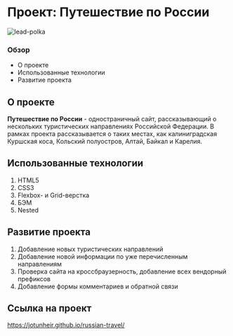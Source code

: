 # Проект: Путешествие по России

![lead-polka](https://user-images.githubusercontent.com/124284407/226876238-ec442905-916e-4e3e-90dd-7c55d9fec75a.jpg)


### Обзор
* О проекте
* Использованные технологии
* Развитие проекта

## **О проекте**

**Путешествие по России** - одностраничный сайт, рассказывающий о нескольких туристических направлениях Российской Федерации. В рамках проекта рассказывается о таких местах, как калиниградская Куршская коса, Кольский полуостров, Алтай, Байкал и Карелия.

## **Использованные технологии**

1. HTML5  
2. CSS3  
3. Flexbox- и Grid-верстка  
4. БЭМ  
5. Nested  

## **Развитие проекта**

1. Добавление новых туристических направлений  
2. Добавление новой информации по уже перечисленным направлениям  
3. Проверка сайта на кроссбраузерность, добавление всех вендорный префиксов  
4. Добавление формы комментариев и обратной связи  
  
## **Ссылка на проект**  
https://jotunheir.github.io/russian-travel/
